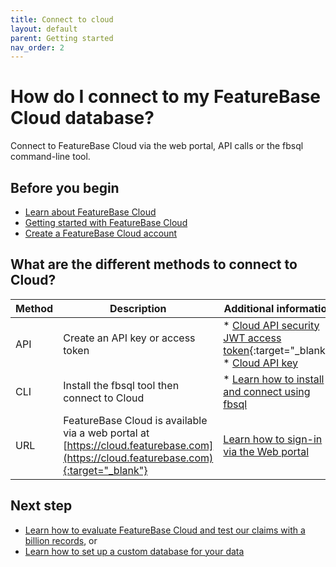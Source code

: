 ```yaml
---
title: Connect to cloud
layout: default
parent: Getting started
nav_order: 2
---
```


# How do I connect to my FeatureBase Cloud database?

Connect to FeatureBase Cloud via the web portal, API calls or the fbsql command-line tool.

## Before you begin
* [Learn about FeatureBase Cloud](/index)
* [Getting started with FeatureBase Cloud](/docs/cloud/cloud-getstart/cloud-getstart)
* [Create a FeatureBase Cloud account](/docs/cloud/cloud-getstart/cloud-signup)

## What are the different methods to connect to Cloud?

| Method | Description | Additional information |
|---|---|---|
| API | Create an API key or access token | * [Cloud API security JWT access token](https://api-docs-featurebase-cloud.redoc.ly/latest#section/Security){:target="_blank"}<br/>* [Cloud API key](/docs/cloud/cloud-authentication/cloud-auth-manage) |
| CLI | Install the fbsql tool then connect to Cloud | * [Learn how to install and connect using fbsql](/docs/tools/fbsql/fbsql-home) |
| URL | FeatureBase Cloud is available via a web portal at [https://cloud.featurebase.com](https://cloud.featurebase.com){:target="_blank"} | [Learn how to sign-in via the Web portal](/docs/cloud/cloud-login) |

## Next step

* [Learn how to evaluate FeatureBase Cloud and test our claims with a billion records](/docs/cloud/cloud-evaluate), or
* [Learn how to set up a custom database for your data](/docs/cloud/cloud-setup)
